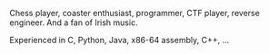 Chess player, coaster enthusiast, programmer, CTF player, reverse engineer. And a fan of Irish music.

Experienced in C, Python, Java, x86-64 assembly, C++, ...

<!---
zzril/zzril is a ✨ special ✨ repository because its `README.md` (this file) appears on your GitHub profile.
You can click the Preview link to take a look at your changes.
--->
